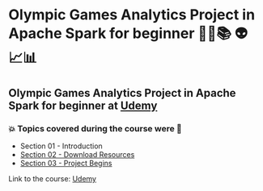 # Olympic Games Analytics Project in Apache Spark for beginner 🧑‍💻📚 :alien: :chart_with_upwards_trend::bar_chart:
## Olympic Games Analytics Project in Apache Spark for beginner at [Udemy](https://www.udemy.com/course/olympic-games-analytics-project-in-apache-spark-for-beginner/)
### :boom: Topics covered during the course were :rocket:
- Section 01 - Introduction
- [Section 02 - Download Resources](https://github.com/romulovieira777/Olympic_Games_Analytics_Project_in_Apache_Spark_for_Beginner/tree/main/Section_02_Download_Resources)
- [Section 03 - Project Begins]()

Link to the course: [Udemy](https://www.udemy.com/course/olympic-games-analytics-project-in-apache-spark-for-beginner/)
